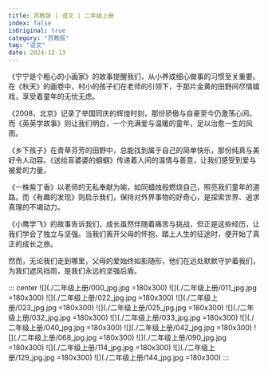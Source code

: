 ```yaml
---
title: 苏教版 | 语文 | 二年级上册
index: false
isOriginal: true
category: "苏教版"
tag: "语文"
date: 2024-12-13
---
```


《宁宁是个粗心的小画家》的故事提醒我们，从小养成细心做事的习惯至关重要。在《秋天》的画卷中，村小的孩子们在老师的引领下，于那片金黄的田野间尽情嬉戏，享受着童年的无忧无虑。

《2008，北京》记录了举国同庆的辉煌时刻，那份骄傲与自豪至今仍激荡心间。而《英英学故事》则让我们明白，一个充满爱与温暖的童年，足以治愈一生的风雨。

《乡下孩子》在青草芬芳的田野中，总能找到属于自己的简单快乐，那份纯真与美好令人动容。《送给盲婆婆的蝈蝈》传递着人间的温情与善意，让我们感受到爱与被爱的力量。

《一株紫丁香》以老师的无私奉献为喻，如同蜡烛般燃烧自己，照亮我们童年的道路。而《有趣的发现》则启示我们，保持对外界事物的好奇心，是探索世界、追求真理的不竭动力。

《小鹰学飞》的故事告诉我们，成长虽然伴随着痛苦与挑战，但正是这些经历，让我们学会了独立与坚强。当我们离开父母的怀抱，踏上人生的征途时，便开始了真正的成长之旅。

然而，无论我们走到哪里，父母的爱始终如影随形，他们在远处默默守护着我们，为我们遮风挡雨，是我们永远的坚强后盾。

::: center
![](./二年级上册/000_jpg.jpg =180x300)
![](./二年级上册/011_jpg.jpg =180x300)
![](./二年级上册/022_jpg.jpg =180x300)
![](./二年级上册/023_jpg.jpg =180x300)
![](./二年级上册/025_jpg.jpg =180x300)
![](./二年级上册/032_jpg.jpg =180x300)
![](./二年级上册/033_jpg.jpg =180x300)
![](./二年级上册/040_jpg.jpg =180x300)
![](./二年级上册/042_jpg.jpg =180x300)
![](./二年级上册/068_jpg.jpg =180x300)
![](./二年级上册/090_jpg.jpg =180x300)
![](./二年级上册/114_jpg.jpg =180x300)
![](./二年级上册/129_jpg.jpg =180x300)
![](./二年级上册/144_jpg.jpg =180x300)
:::
